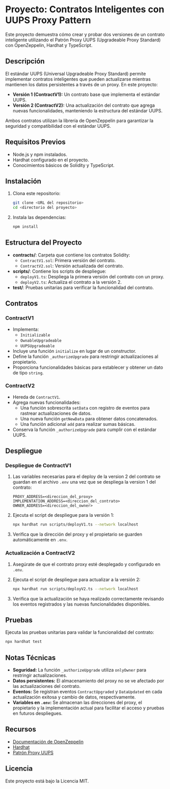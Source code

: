 # Proyecto: Contratos Inteligentes con UUPS Proxy Pattern

Este proyecto demuestra cómo crear y probar dos versiones de un contrato inteligente utilizando el Patrón Proxy UUPS (Upgradeable Proxy Standard) con OpenZeppelin, Hardhat y TypeScript.

## Descripción

El estándar UUPS (Universal Upgradeable Proxy Standard) permite implementar contratos inteligentes que pueden actualizarse mientras mantienen los datos persistentes a través de un proxy. En este proyecto:

- **Versión 1 (ContractV1):** Un contrato base que implementa el estándar UUPS.
- **Versión 2 (ContractV2):** Una actualización del contrato que agrega nuevas funcionalidades, manteniendo la estructura del estándar UUPS.

Ambos contratos utilizan la librería de OpenZeppelin para garantizar la seguridad y compatibilidad con el estándar UUPS.

## Requisitos Previos

- Node.js y npm instalados.
- Hardhat configurado en el proyecto.
- Conocimientos básicos de Solidity y TypeScript.

## Instalación

1. Clona este repositorio:

   ```bash
   git clone <URL del repositorio>
   cd <directorio del proyecto>
   ```

2. Instala las dependencias:

   ```bash
   npm install
   ```

## Estructura del Proyecto

- **contracts/**: Carpeta que contiene los contratos Solidity:
  - `ContractV1.sol`: Primera versión del contrato.
  - `ContractV2.sol`: Versión actualizada del contrato.
- **scripts/**: Contiene los scripts de despliegue:
  - `deployV1.ts`: Despliega la primera versión del contrato con un proxy.
  - `deployV2.ts`: Actualiza el contrato a la versión 2.
- **test/**: Pruebas unitarias para verificar la funcionalidad del contrato.

## Contratos

### ContractV1

- Implementa:
  - `Initializable`
  - `OwnableUpgradeable`
  - `UUPSUpgradeable`
- Incluye una función `initialize` en lugar de un constructor.
- Define la función `_authorizeUpgrade` para restringir actualizaciones al propietario.
- Proporciona funcionalidades básicas para establecer y obtener un dato de tipo `string`.

### ContractV2

- Hereda de `ContractV1`.
- Agrega nuevas funcionalidades:
  - Una función sobrescrita `setData` con registro de eventos para rastrear actualizaciones de datos.
  - Una nueva función `getNewData` para obtener datos concatenados.
  - Una función adicional `add` para realizar sumas básicas.
- Conserva la función `_authorizeUpgrade` para cumplir con el estándar UUPS.

## Despliegue

### Despliegue de ContractV1

1. Las variables necesarias para el deploy de la version 2 del contrato se guardan en el archivo `.env` una vez que se despliega la version 1 del contrato:

   ```env
   PROXY_ADDRESS=<direccion_del_proxy>
   IMPLEMENTATION_ADDRESS=<direccion_del_contrato>
   OWNER_ADDRESS=<direccion_del_owner>
   ```

2. Ejecuta el script de despliegue para la versión 1:

   ```bash
   npx hardhat run scripts/deployV1.ts --network localhost
   ```

3. Verifica que la dirección del proxy y el propietario se guarden automáticamente en `.env`.

### Actualización a ContractV2

1. Asegúrate de que el contrato proxy esté desplegado y configurado en `.env`.

2. Ejecuta el script de despliegue para actualizar a la versión 2:

   ```bash
   npx hardhat run scripts/deployV2.ts --network localhost
   ```

3. Verifica que la actualización se haya realizado correctamente revisando los eventos registrados y las nuevas funcionalidades disponibles.

## Pruebas

Ejecuta las pruebas unitarias para validar la funcionalidad del contrato:

```bash
npx hardhat test
```

## Notas Técnicas

- **Seguridad:** La función `_authorizeUpgrade` utiliza `onlyOwner` para restringir actualizaciones.
- **Datos persistentes:** El almacenamiento del proxy no se ve afectado por las actualizaciones del contrato.
- **Eventos:** Se registran eventos `ContractUpgraded` y `DataUpdated` en cada actualización exitosa y cambio de datos, respectivamente.
- **Variables en `.env`:** Se almacenan las direcciones del proxy, el propietario y la implementación actual para facilitar el acceso y pruebas en futuros despliegues.

## Recursos

- [Documentación de OpenZeppelin](https://docs.openzeppelin.com/)
- [Hardhat](https://hardhat.org/)
- [Patrón Proxy UUPS](https://docs.openzeppelin.com/contracts/4.x/api/proxy#UUPSUpgradeable)

## Licencia

Este proyecto está bajo la Licencia MIT.
